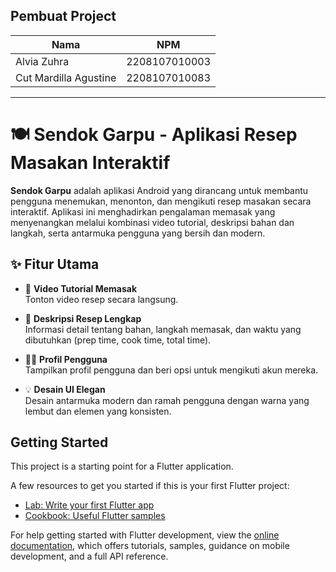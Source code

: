 ## Pembuat Project

| Nama        | NPM             |
|-------------|------------------|
| Alvia Zuhra | 2208107010003    |
|Cut Mardilla Agustine | 2208107010083    |

---
# 🍽️ Sendok Garpu - Aplikasi Resep Masakan Interaktif

**Sendok Garpu** adalah aplikasi Android yang dirancang untuk membantu pengguna menemukan, menonton, dan mengikuti resep masakan secara interaktif. Aplikasi ini menghadirkan pengalaman memasak yang menyenangkan melalui kombinasi video tutorial, deskripsi bahan dan langkah, serta antarmuka pengguna yang bersih dan modern.

## ✨ Fitur Utama

- 🎥 **Video Tutorial Memasak**  
  Tonton video resep secara langsung.

- 📜 **Deskripsi Resep Lengkap**  
  Informasi detail tentang bahan, langkah memasak, dan waktu yang dibutuhkan (prep time, cook time, total time).

- 👨‍🍳 **Profil Pengguna**  
  Tampilkan profil pengguna dan beri opsi untuk mengikuti akun mereka.

- 💡 **Desain UI Elegan**  
  Desain antarmuka modern dan ramah pengguna dengan warna yang lembut dan elemen yang konsisten.


## Getting Started

This project is a starting point for a Flutter application.

A few resources to get you started if this is your first Flutter project:

- [Lab: Write your first Flutter app](https://docs.flutter.dev/get-started/codelab)
- [Cookbook: Useful Flutter samples](https://docs.flutter.dev/cookbook)

For help getting started with Flutter development, view the
[online documentation](https://docs.flutter.dev/), which offers tutorials,
samples, guidance on mobile development, and a full API reference.
